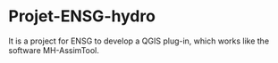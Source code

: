 # Projet-ENSG-hydro
It is a project for ENSG to develop a QGIS plug-in, which works like the software MH-AssimTool. 
